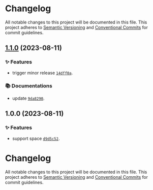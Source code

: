 # Changelog

All notable changes to this project will be documented in this file.
This project adheres to [Semantic Versioning](https://semver.org) and [Conventional Commits](https://www.conventionalcommits.org) for commit guidelines.

## [1.1.0](https://github.com/Nikaple/uni-flatten/compare/v1.0.0...v1.1.0) (2023-08-11)

### ✨ Features

- trigger minor release [`14dff0a`](https://github.com/Nikaple/uni-flatten/commit/14dff0a45032b84e0fb770bba8b48c6f80542340).

### 📚 Documentations

- update [`9da8290`](https://github.com/Nikaple/uni-flatten/commit/9da82903eb151abd05119fb8f491c754efe73db8).

## 1.0.0 (2023-08-11)

### ✨ Features

- support space [`d9d5c52`](https://github.com/Nikaple/uni-flatten/commit/d9d5c525cd7dd1b356887c9bf18106f5fd7bf236).

# Changelog

All notable changes to this project will be documented in this file.
This project adheres to [Semantic Versioning](https://semver.org) and [Conventional Commits](https://www.conventionalcommits.org) for commit guidelines.
